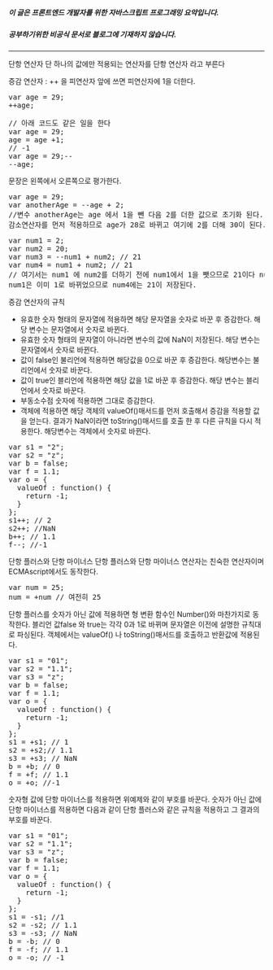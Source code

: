 ##### 이 글은 프론트엔드 개발자를 위한 자바스크립트 프로그래밍 요약입니다.
##### 공부하기위한 비공식 문서로 블로그에 기재하지 않습니다.
<hr>
단항 연산자
단 하나의 값에만 적용되는 연산자를 단항 연산자 라고 부른다

증감 연산자 : ++ 을 피연산자 앞에 쓰면 피연산자에 1을 더한다.
<pre>
var age = 29;
++age;

// 아래 코드도 같은 일을 한다
var age = 29;
age = age +1;
// -1
var age = 29;--
--age;
</pre>
문장은 왼쪽에서 오른쪽으로 평가한다.
<pre>
var age = 29;
var anotherAge = --age + 2;
//변수 anotherAge는 age 에서 1을 뺀 다음 2를 더한 값으로 초기화 된다.
감소연산자를 먼저 적용하므로 age가 28로 바뀌고 여기에 2를 더해 30이 된다.
</pre>
<pre>
var num1 = 2;
var num2 = 20;
var num3 = --num1 + num2; // 21
var num4 = num1 + num2; // 21
// 여기서는 num1 에 num2를 더하기 전에 num1에서 1을 뺏으므로 21이다 num4를 계산하는 과정에서
num1은 이미 1로 바뀌었으므로 num4에는 21이 저장된다.
</pre>
증감 연산자의 규칙
+ 유효한 숫자 형태의 문자열에 적용하면 해당 문자열을 숫자로 바꾼 후 증감한다. 해당 변수는 문자열에서 숫자로 바뀐다.
+ 유효한 숫자 형태의 문자열이 아니라면 변수의 값에 NaN이 저장된다. 해당 변수는 문자열에서 숫자로 바뀐다.
+ 값이 false인 불리언에 적용하면 해당값을 0으로 바꾼 후 증감한다. 해당변수는 불리언에서 숫자로 바꾼다.
+ 값이 true인 블리언에 적용하면 해당 값을 1로 바꾼 후 증감한다. 해당 변수는 블리언에서 숫자로 바꾼다.
+ 부동소수점 숫자에 적용하면 그대로 증감한다.
+ 객체에 적용하면 해당 객체의 valueOf()매서드를 먼저 호출해서 증감을 적용할 값을 얻는다. 결과가 NaN이라면 toString()매서드를 호출 한 후 다른 규칙을 다시 적용한다. 해당변수는 객체에서 숫자로 바뀐다.  

<pre>
var s1 = "2";
var s2 = "z";
var b = false;
var f = 1.1;
var o = {
  valueOf : function() {
    return -1;
  }
};
s1++; // 2
s2++; //NaN
b++; // 1.1
f--; //-1
</pre>
단항 플러스와 단항 마이너스
단항 플러스와 단항 마이너스 연산자는 친숙한 연산자이며 ECMAscript에서도 동작한다.
<pre>
var num = 25;
num = +num // 여전히 25
</pre>
단항 플러스를 숫자가 아닌 값에 적용하면 형 변환 함수인 Number()와 마찬가지로 동작한다. 블리언 값false 와
true는 각각 0과 1로 바뀌며 문자열은 이전에 설명한 규칙대로 파싱된다. 객체에서는 valueOf() 나 toString()매서드를 호출하고
반환값에 적용된다.
<pre>
var s1 = "01";
var s2 = "1.1";
var s3 = "z";
var b = false;
var f = 1.1;
var o = {
  valueOf : function() {
    return -1;
  }
};
s1 = +s1; // 1
s2 = +s2;// 1.1
s3 = +s3; // NaN
b = +b; // 0
f = +f; // 1.1
o = +o; //-1
</pre>
숫자형 값에 단항 마이너스를 적용하면 위예제와 같이 부호를 바꾼다.
숫자가 아닌 값에 단항 마이너스를 적용하면 다음과 같이 단항 플러스와 같은 규칙을 적용하고 그 결과의 부호를 바꾼다.
<pre>
var s1 = "01";
var s2 = "1.1";
var s3 = "z";
var b = false;
var f = 1.1;
var o = {
  valueOf : function() {
    return -1;
  }
};
s1 = -s1; //1
s2 = -s2; // 1.1
s3 = -s3; // NaN
b = -b; // 0
f = -f; // 1.1
o = -o; // -1
</pre>
